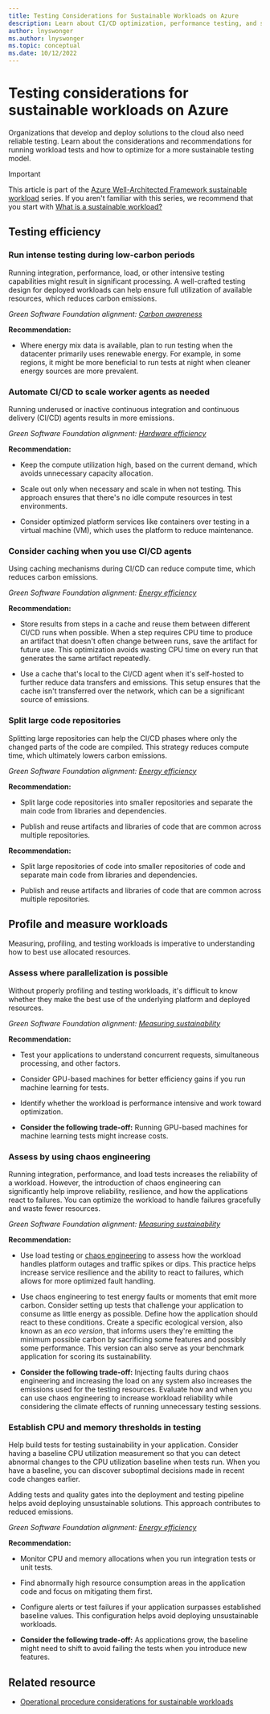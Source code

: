 ```yaml
---
title: Testing Considerations for Sustainable Workloads on Azure
description: Learn about CI/CD optimization, performance testing, and sustainable DevOps practices for Azure workloads to reduce carbon emissions and energy usage.
author: lnyswonger
ms.author: lnyswonger
ms.topic: conceptual
ms.date: 10/12/2022
---
```


# Testing considerations for sustainable workloads on Azure

Organizations that develop and deploy solutions to the cloud also need reliable testing. Learn about the considerations and recommendations for running workload tests and how to optimize for a more sustainable testing model.

> [!IMPORTANT]
> This article is part of the [Azure Well-Architected Framework sustainable workload](index.yml) series. If you aren't familiar with this series, we recommend that you start with [What is a sustainable workload?](sustainability-get-started.md#what-is-a-sustainable-workload)

## Testing efficiency

### Run intense testing during low-carbon periods

Running integration, performance, load, or other intensive testing capabilities might result in significant processing. A well-crafted testing design for deployed workloads can help ensure full utilization of available resources, which reduces carbon emissions.

*Green Software Foundation alignment: [Carbon awareness](sustainability-design-principles.md#carbon-awareness)*

**Recommendation:**

- Where energy mix data is available, plan to run testing when the datacenter primarily uses renewable energy. For example, in some regions, it might be more beneficial to run tests at night when cleaner energy sources are more prevalent.

### Automate CI/CD to scale worker agents as needed

Running underused or inactive continuous integration and continuous delivery (CI/CD) agents results in more emissions.

*Green Software Foundation alignment: [Hardware efficiency](sustainability-design-principles.md#hardware-efficiency)*

**Recommendation:**

- Keep the compute utilization high, based on the current demand, which avoids unnecessary capacity allocation.

- Scale out only when necessary and scale in when not testing. This approach ensures that there's no idle compute resources in test environments.

- Consider optimized platform services like containers over testing in a virtual machine (VM), which uses the platform to reduce maintenance.

### Consider caching when you use CI/CD agents

Using caching mechanisms during CI/CD can reduce compute time, which reduces carbon emissions.

*Green Software Foundation alignment: [Energy efficiency](sustainability-design-principles.md#energy-efficiency)*

**Recommendation:**

- Store results from steps in a cache and reuse them between different CI/CD runs when possible. When a step requires CPU time to produce an artifact that doesn't often change between runs, save the artifact for future use. This optimization avoids wasting CPU time on every run that generates the same artifact repeatedly.

- Use a cache that's local to the CI/CD agent when it's self-hosted to further reduce data transfers and emissions. This setup ensures that the cache isn't transferred over the network, which can be a significant source of emissions.

### Split large code repositories

Splitting large repositories can help the CI/CD phases where only the changed parts of the code are compiled. This strategy reduces compute time, which ultimately lowers carbon emissions.

*Green Software Foundation alignment: [Energy efficiency](sustainability-design-principles.md#energy-efficiency)*

**Recommendation:**

- Split large code repositories into smaller repositories and separate the main code from libraries and dependencies.

- Publish and reuse artifacts and libraries of code that are common across multiple repositories.

**Recommendation:**

- Split large repositories of code into smaller repositories of code and separate main code from libraries and dependencies.

- Publish and reuse artifacts and libraries of code that are common across multiple repositories.

## Profile and measure workloads

Measuring, profiling, and testing workloads is imperative to understanding how to best use allocated resources.

### Assess where parallelization is possible

Without properly profiling and testing workloads, it's difficult to know whether they make the best use of the underlying platform and deployed resources.

*Green Software Foundation alignment: [Measuring sustainability](sustainability-design-principles.md#measuring-sustainability)*

**Recommendation:**

- Test your applications to understand concurrent requests, simultaneous processing, and other factors.

- Consider GPU-based machines for better efficiency gains if you run machine learning for tests.

- Identify whether the workload is performance intensive and work toward optimization.

- **Consider the following trade-off:** Running GPU-based machines for machine learning tests might increase costs.
  
### Assess by using chaos engineering

Running integration, performance, and load tests increases the reliability of a workload. However, the introduction of chaos engineering can significantly help improve reliability, resilience, and how the applications react to failures. You can optimize the workload to handle failures gracefully and waste fewer resources.

*Green Software Foundation alignment: [Measuring sustainability](sustainability-design-principles.md#measuring-sustainability)*

**Recommendation:**

- Use load testing or [chaos engineering](/azure/well-architected/reliability/testing-strategy) to assess how the workload handles platform outages and traffic spikes or dips. This practice helps increase service resilience and the ability to react to failures, which allows for more optimized fault handling.

- Use chaos engineering to test energy faults or moments that emit more carbon. Consider setting up tests that challenge your application to consume as little energy as possible. Define how the application should react to these conditions. Create a specific ecological version, also known as an *eco version*, that informs users they're emitting the minimum possible carbon by sacrificing some features and possibly some performance. This version can also serve as your benchmark application for scoring its sustainability.

- **Consider the following trade-off:** Injecting faults during chaos engineering and increasing the load on any system also increases the emissions used for the testing resources. Evaluate how and when you can use chaos engineering to increase workload reliability while considering the climate effects of running unnecessary testing sessions.

### Establish CPU and memory thresholds in testing

Help build tests for testing sustainability in your application. Consider having a baseline CPU utilization measurement so that you can detect abnormal changes to the CPU utilization baseline when tests run. When you have a baseline, you can discover suboptimal decisions made in recent code changes earlier.

Adding tests and quality gates into the deployment and testing pipeline helps avoid deploying unsustainable solutions. This approach contributes to reduced emissions.

*Green Software Foundation alignment: [Energy efficiency](sustainability-design-principles.md#energy-efficiency)*

**Recommendation:**

- Monitor CPU and memory allocations when you run integration tests or unit tests.

- Find abnormally high resource consumption areas in the application code and focus on mitigating them first.

- Configure alerts or test failures if your application surpasses established baseline values. This configuration helps avoid deploying unsustainable workloads.

- **Consider the following trade-off:** As applications grow, the baseline might need to shift to avoid failing the tests when you introduce new features.

## Related resource

- [Operational procedure considerations for sustainable workloads](sustainability-operational-procedures.md)

